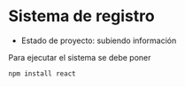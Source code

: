 <H1> Sistema de registro</H1>

- Estado de proyecto: subiendo información

Para ejecutar el sistema se debe poner

```npm install react```
